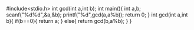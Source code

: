 #include<stdio.h>
int gcd(int a,int b);
int main(){
	int a,b;
	scanf("%d%d",&a,&b);
	printf("%d",gcd(a,a%b));
	return 0;
} 
int gcd(int a,int b){
	if(b==0){
		return a;
	}
	else{
		return gcd(b,a%b);
	}
}
